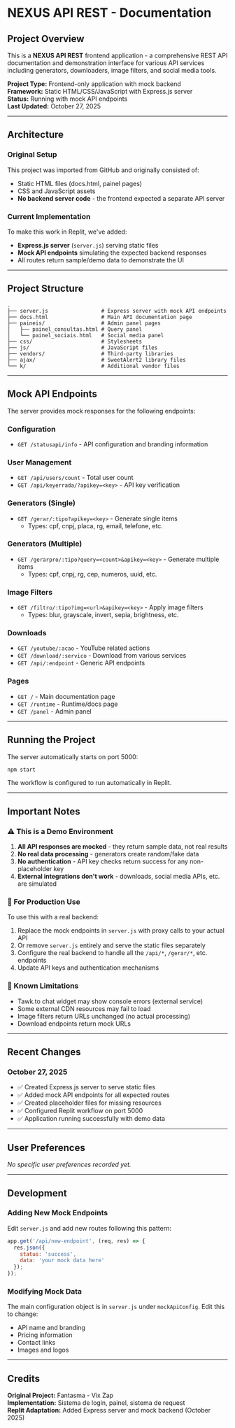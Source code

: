 # NEXUS API REST - Documentation

## Project Overview

This is a **NEXUS API REST** frontend application - a comprehensive REST API documentation and demonstration interface for various API services including generators, downloaders, image filters, and social media tools.

**Project Type:** Frontend-only application with mock backend  
**Framework:** Static HTML/CSS/JavaScript with Express.js server  
**Status:** Running with mock API endpoints  
**Last Updated:** October 27, 2025

---

## Architecture

### Original Setup
This project was imported from GitHub and originally consisted of:
- Static HTML files (docs.html, painel pages)
- CSS and JavaScript assets
- **No backend server code** - the frontend expected a separate API server

### Current Implementation
To make this work in Replit, we've added:
- **Express.js server** (`server.js`) serving static files
- **Mock API endpoints** simulating the expected backend responses
- All routes return sample/demo data to demonstrate the UI

---

## Project Structure

```
.
├── server.js                 # Express server with mock API endpoints
├── docs.html                 # Main API documentation page
├── paineis/                  # Admin panel pages
│   ├── painel_consultas.html # Query panel
│   └── painel_sociais.html   # Social media panel
├── css/                      # Stylesheets
├── js/                       # JavaScript files
├── vendors/                  # Third-party libraries
├── ajax/                     # SweetAlert2 library files
└── k/                        # Additional vendor files
```

---

## Mock API Endpoints

The server provides mock responses for the following endpoints:

### Configuration
- `GET /statusapi/info` - API configuration and branding information

### User Management
- `GET /api/users/count` - Total user count
- `GET /api/keyerrada/?apikey=<key>` - API key verification

### Generators (Single)
- `GET /gerar/:tipo?apikey=<key>` - Generate single items
  - Types: cpf, cnpj, placa, rg, email, telefone, etc.

### Generators (Multiple)
- `GET /gerarpro/:tipo?query=<count>&apikey=<key>` - Generate multiple items
  - Types: cpf, cnpj, rg, cep, numeros, uuid, etc.

### Image Filters
- `GET /filtro/:tipo?img=<url>&apikey=<key>` - Apply image filters
  - Types: blur, grayscale, invert, sepia, brightness, etc.

### Downloads
- `GET /youtube/:acao` - YouTube related actions
- `GET /download/:servico` - Download from various services
- `GET /api/:endpoint` - Generic API endpoints

### Pages
- `GET /` - Main documentation page
- `GET /runtime` - Runtime/docs page
- `GET /panel` - Admin panel

---

## Running the Project

The server automatically starts on port 5000:

```bash
npm start
```

The workflow is configured to run automatically in Replit.

---

## Important Notes

### ⚠️ This is a Demo Environment

1. **All API responses are mocked** - they return sample data, not real results
2. **No real data processing** - generators create random/fake data
3. **No authentication** - API key checks return success for any non-placeholder key
4. **External integrations don't work** - downloads, social media APIs, etc. are simulated

### 🔧 For Production Use

To use this with a real backend:

1. Replace the mock endpoints in `server.js` with proxy calls to your actual API
2. Or remove `server.js` entirely and serve the static files separately
3. Configure the real backend to handle all the `/api/*`, `/gerar/*`, etc. endpoints
4. Update API keys and authentication mechanisms

### 📝 Known Limitations

- Tawk.to chat widget may show console errors (external service)
- Some external CDN resources may fail to load
- Image filters return URLs unchanged (no actual processing)
- Download endpoints return mock URLs

---

## Recent Changes

### October 27, 2025
- ✅ Created Express.js server to serve static files
- ✅ Added mock API endpoints for all expected routes
- ✅ Created placeholder files for missing resources
- ✅ Configured Replit workflow on port 5000
- ✅ Application running successfully with demo data

---

## User Preferences

*No specific user preferences recorded yet.*

---

## Development

### Adding New Mock Endpoints

Edit `server.js` and add new routes following this pattern:

```javascript
app.get('/api/new-endpoint', (req, res) => {
  res.json({
    status: 'success',
    data: 'your mock data here'
  });
});
```

### Modifying Mock Data

The main configuration object is in `server.js` under `mockApiConfig`. Edit this to change:
- API name and branding
- Pricing information
- Contact links
- Images and logos

---

## Credits

**Original Project:** Fantasma - Vix Zap  
**Implementation:** Sistema de login, painel, sistema de request  
**Replit Adaptation:** Added Express server and mock backend (October 2025)
